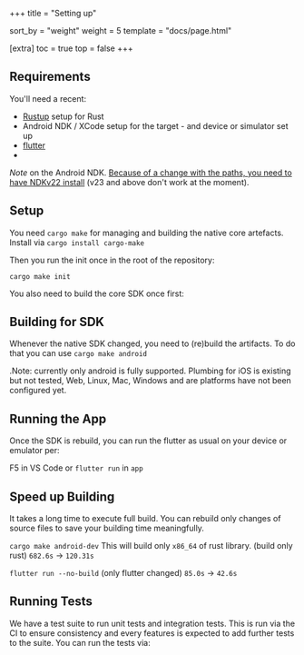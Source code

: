 +++
title = "Setting up"

sort_by = "weight"
weight = 5
template = "docs/page.html"

[extra]
toc = true
top = false
+++


## Requirements

You'll need a recent:
 - [Rustup](https://rustup.rs/) setup for Rust
 - Android NDK / XCode setup for the target - and device or simulator set up
 - [flutter](https://docs.flutter.dev/get-started/install)
 -
_Note_ on the Android NDK. [Because of a change with the paths, you need to have NDKv22 install](https://github.com/bbqsrc/cargo-ndk/issues/38) (v23 and above don't work at the moment).

## Setup

You need `cargo make` for managing and building the native core artefacts. Install via
`cargo install cargo-make`

Then you run the init once in the root of the repository:

`cargo make init`

You also need to build the core SDK once first:

## Building for SDK

Whenever the native SDK changed, you need to (re)build the artifacts. To do that you can use `cargo make android`

.Note: currently only android is fully supported. Plumbing for iOS is existing but not tested, Web, Linux, Mac, Windows and are platforms have not been configured yet.

## Running the App

Once the SDK is rebuild, you can run the flutter as usual on your device or emulator per:

F5 in VS Code or `flutter run` in `app`

## Speed up Building

It takes a long time to execute full build.
You can rebuild only changes of source files to save your building time meaningfully.

`cargo make android-dev`
This will build only `x86_64` of rust library.
(build only rust) `682.6s` -> `120.31s`

`flutter run --no-build`
(only flutter changed) `85.0s` -> `42.6s`

## Running Tests

We have a test suite to run unit tests and integration tests. This is run via the CI to ensure consistency and every features is expected to add further tests to the suite. You can run the tests via:
